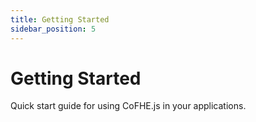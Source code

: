 ```yaml
---
title: Getting Started
sidebar_position: 5
---
```


# Getting Started

Quick start guide for using CoFHE.js in your applications.
